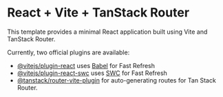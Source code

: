 # React + Vite + TanStack Router

This template provides a minimal React application built using Vite and TanStack Router.

Currently, two official plugins are available:

- [@vitejs/plugin-react](https://github.com/vitejs/vite-plugin-react/blob/main/packages/plugin-react/README.md) uses [Babel](https://babeljs.io/) for Fast Refresh
- [@vitejs/plugin-react-swc](https://github.com/vitejs/vite-plugin-react-swc) uses [SWC](https://swc.rs/) for Fast Refresh
- [@tanstack/router-vite-plugin](https://www.npmjs.com/package/@tanstack/router-vite-plugin) for auto-generating routes for Tan Stack Router. 
